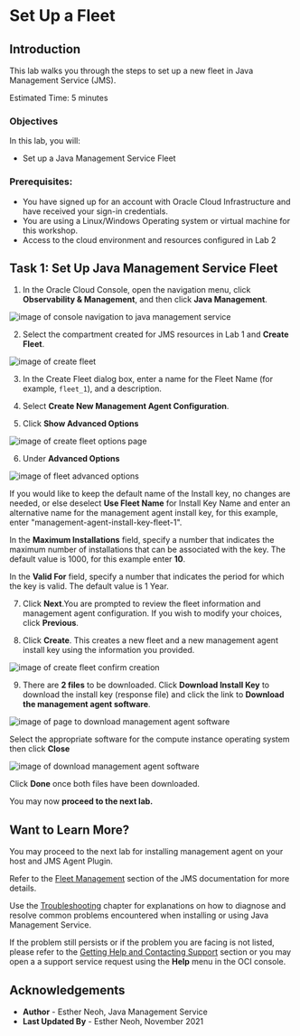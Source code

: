 # Set Up a Fleet

## Introduction

This lab walks you through the steps to set up a new fleet in Java Management Service (JMS). 

Estimated Time: 5 minutes

### Objectives
In this lab, you will:

* Set up a Java Management Service Fleet 

### Prerequisites:
* You have signed up for an account with Oracle Cloud Infrastructure and have received your sign-in credentials.
* You are using a Linux/Windows Operating system or virtual machine for this workshop.
* Access to the cloud environment and resources configured in Lab 2 

## Task 1: Set Up Java Management Service Fleet

1. In the Oracle Cloud Console, open the navigation menu, click **Observability & Management**, and then click **Java Management**.

  ![image of console navigation to java management service](/../images/console-navigation-jms.png)

2. Select the compartment created for JMS resources in Lab 1 and **Create Fleet**. 

  ![image of create fleet](/../images/create-fleet-create-new.png)

3. In the Create Fleet dialog box, enter a name for the Fleet Name (for example, `fleet_1`), and a description. 
    
4. Select **Create New Management Agent Configuration**.
    
5. Click **Show Advanced Options**
  
  ![image of create fleet options page](/../images/create-fleet.png)
    
6. Under **Advanced Options** 
  
  ![image of fleet advanced options](/../images/create-fleet-advanced-configuration.png)
  
  If you would like to keep the default name of the Install key, no changes are needed, or else deselect **Use Fleet Name** for Install Key Name and enter an alternative name for the management agent install key, for this example, enter "management-agent-install-key-fleet-1". 
  
  In the **Maximum Installations** field, specify a number that indicates the maximum number of installations that can be associated with the key. The default value is 1000, for this example enter **10**.
    
  In the **Valid For** field, specify a number that indicates the period for which the key is valid. The default value is 1 Year. 
     
7. Click **Next**.You are prompted to review the fleet information and management agent configuration. If you wish to modify your choices, click **Previous**.
  
8. Click **Create**. This creates a new fleet and a new management agent install key using the information you provided. 
     
  ![image of create fleet confirm creation](/../images/create-fleet-create.png) 

9. There are **2 files** to be downloaded. Click **Download Install Key** to download the install key (response file) and click the link to **Download the management agent software**.
     
  ![image of page to download management agent software](/../images/download-management-agent-software-new.png)
 
  Select the appropriate software for the compute instance operating system then click **Close**

  ![image of download management agent software](/../images/download-management-agent-software-os.png)

  Click **Done** once both files have been downloaded.

You may now **proceed to the next lab.**

## Want to Learn More?

You may proceed to the next lab for installing management agent on your host and JMS Agent Plugin.

Refer to the [Fleet Management](https://docs.oracle.com/en-us/iaas/jms/doc/fleet-management.html) section of the JMS documentation for more details.

Use the [Troubleshooting](https://docs.oracle.com/en-us/iaas/jms/doc/troubleshooting.html#GUID-2D613C72-10F3-4905-A306-4F2673FB1CD3) chapter for explanations on how to diagnose and resolve common problems encountered when installing or using Java Management Service. 

If the problem still persists or if the problem you are facing is not listed, please refer to the [Getting Help and Contacting Support](https://docs.oracle.com/en-us/iaas/Content/GSG/Tasks/contactingsupport.htm) section or you may open a a support service request using the **Help** menu in the OCI console.

## Acknowledgements
* **Author** - Esther Neoh, Java Management Service
* **Last Updated By** - Esther Neoh, November 2021
